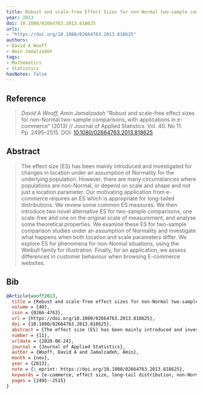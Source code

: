 ```yaml
---
title: Robust and scale-free Effect Sizes for non-Normal two-sample comparisons, with Applications in e-commerce
year: 2013
doi: 10.1080/02664763.2013.818625
urls:
- "https://doi.org/10.1080/02664763.2013.818625"
authors:
- David A Wooff
- Amin Jamalzadeh
tags:
- Mathematics
- Statistics
hasNotes: false
---
```


## Reference

> <i>David A Wooff, Amin Jamalzadeh</i> “Robust and scale-free effect sizes for non-Normal two-sample comparisons, with applications in e-commerce” (2013) // Journal of Applied Statistics. Vol.&nbsp;40. No&nbsp;11. Pp.&nbsp;2495–2515. DOI:&nbsp;<a href='https://doi.org/10.1080/02664763.2013.818625'>10.1080/02664763.2013.818625</a>

## Abstract

> The effect size (ES) has been mainly introduced and investigated for changes in location under an assumption of Normality for the underlying population. However, there are many circumstances where populations are non-Normal, or depend on scale and shape and not just a location parameter. Our motivating application from e-commerce requires an ES which is appropriate for long-tailed distributions. We review some common ES measures. We then introduce two novel alternative ES for two-sample comparisons, one scale-free and one on the original scale of measurement, and analyse some theoretical properties. We examine these ES for two-sample comparison studies under an assumption of Normality and investigate what happens when both location and scale parameters differ. We explore ES for phenomena for non-Normal situations, using the Weibull family for illustration. Finally, for an application, we assess differences in customer behaviour when browsing E-commerce websites.

## Bib

```bib
@Article{wooff2013,
  title = {Robust and scale-free effect sizes for non-Normal two-sample comparisons, with applications in e-commerce},
  volume = {40},
  issn = {0266-4763},
  url = {https://doi.org/10.1080/02664763.2013.818625},
  doi = {10.1080/02664763.2013.818625},
  abstract = {The effect size (ES) has been mainly introduced and investigated for changes in location under an assumption of Normality for the underlying population. However, there are many circumstances where populations are non-Normal, or depend on scale and shape and not just a location parameter. Our motivating application from e-commerce requires an ES which is appropriate for long-tailed distributions. We review some common ES measures. We then introduce two novel alternative ES for two-sample comparisons, one scale-free and one on the original scale of measurement, and analyse some theoretical properties. We examine these ES for two-sample comparison studies under an assumption of Normality and investigate what happens when both location and scale parameters differ. We explore ES for phenomena for non-Normal situations, using the Weibull family for illustration. Finally, for an application, we assess differences in customer behaviour when browsing E-commerce websites.},
  number = {11},
  urldate = {2020-06-24},
  journal = {Journal of Applied Statistics},
  author = {Wooff, David A and Jamalzadeh, Amin},
  month = {nov},
  year = {2013},
  note = {\_eprint: https://doi.org/10.1080/02664763.2013.818625},
  keywords = {e-commerce, effect size, long-tail distribution, non-Normal distribution, quantile function, two-sample comparison, Weibull},
  pages = {2495--2515}
}
```
